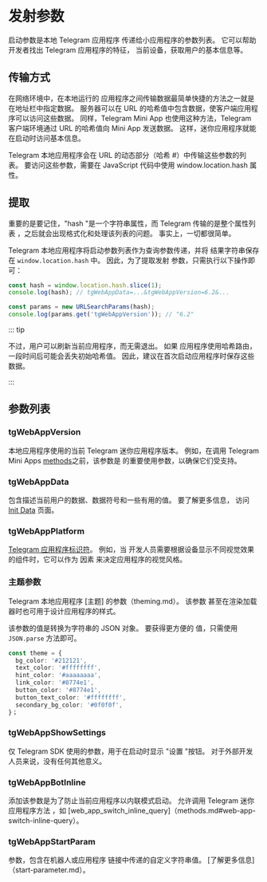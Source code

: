 # 发射参数

启动参数是本地 Telegram 应用程序
传递给小应用程序的参数列表。 它可以帮助开发者找出 Telegram 应用程序的特征，
当前设备，获取用户的基本信息等。

## 传输方式

在网络环境中，在本地运行的
应用程序之间传输数据最简单快捷的方法之一就是在地址栏中指定数据。 服务器可以在 URL 的哈希值中包含数据，使客户端应用程序可以访问这些数据。 同样，Telegram Mini App 也使用这种方法，Telegram 客户端环境通过 URL 的哈希值向 Mini App 发送数据。 这样，迷你应用程序就能在启动时访问基本信息。

Telegram 本地应用程序会在 URL
的动态部分（哈希 #）中传输这些参数的列表。 要访问这些参数，需要在 JavaScript 代码中使用 window.location.hash 属性。

## 提取

重要的是要记住，"hash "是一个字符串属性，而 Telegram 传输的是整个属性列表
，之后就会出现格式化和处理该列表的问题。 事实上，一切都很简单。

Telegram 本地应用程序将启动参数列表作为查询参数传递，并将
结果字符串保存在 `window.location.hash` 中。 因此，为了提取发射
参数，只需执行以下操作即可：

```typescript title="Example on how to extract launch parameters"
const hash = window.location.hash.slice(1);
console.log(hash); // tgWebAppData=...&tgWebAppVersion=6.2&...

const params = new URLSearchParams(hash);
console.log(params.get('tgWebAppVersion')); // "6.2"
```

::: tip

不过，用户可以刷新当前应用程序，而无需退出。 如果
应用程序使用哈希路由，一段时间后可能会丢失初始哈希值。 因此，建议在首次启动应用程序时保存这些数据。

:::

## 参数列表

### tgWebAppVersion

本地应用程序使用的当前 Telegram 迷你应用程序版本。 例如，在调用 Telegram Mini
Apps [methods](methods.md)之前，该参数是
的重要使用参数，以确保它们受支持。

### tgWebAppData

包含描述当前用户的数据、数据符号和一些有用的值。 要了解更多信息，
访问 [Init Data](init-data.md) 页面。

### tgWebAppPlatform

[Telegram 应用程序标识符](about.md#supported-applications)。 例如，当
开发人员需要根据设备显示不同视觉效果的组件时，它可以作为
因素
来决定应用程序的视觉风格。

### 主题参数

Telegram 本地应用程序 [主题] 的参数（theming.md）。 该参数
甚至在渲染加载器时也可用于设计应用程序的样式。

该参数的值是转换为字符串的 JSON 对象。 要获得更方便的
值，只需使用 `JSON.parse` 方法即可。

```typescript
const theme = {
  bg_color: '#212121',
  text_color: '#ffffffff',
  hint_color: '#aaaaaaaa',
  link_color: '#8774e1',
  button_color: '#8774e1',
  button_text_color: '#ffffffff',
  secondary_bg_color: '#0f0f0f',
}；
```

### tgWebAppShowSettings

仅 Telegram SDK 使用的参数，用于在启动时显示 "设置 "按钮。 对于外部开发人员来说，没有任何其他意义。

### tgWebAppBotInline

添加该参数是为了防止当前应用程序以内联模式启动。
允许调用 Telegram 迷你应用程序方法
，如 [web_app_switch_inline_query]（methods.md#web-app-switch-inline-query）。

### tgWebAppStartParam

参数，包含在机器人或应用程序
链接中传递的自定义字符串值。 [了解更多信息]（start-parameter.md）。
